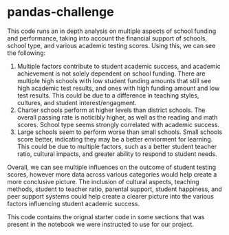 # pandas-challenge
This code runs an in depth analysis on multiple aspects of school funding and performance, taking into account the financial support of schools, school type, and various academic testing scores. Using this, we can see the following:
1. Multiple factors contribute to student academic success, and academic achievement is not solely dependent on school funding. There are multiple high schools with low student funding amounts that still see high academic test results,
   and ones with high funding amount and low test results. This could be due to a difference in teaching styles, cultures, and student interest/engagment.
2. Charter schools perform at higher levels than district schools. The overall passing rate is noticibly higher, as well as the reading and math scores. School type seems strongly correlated with academic success.
3. Large schools seem to perform worse than small schools. Small schools score better, indicating they may be a better enviorment for learning. This could be due to multiple factors, such as a better student teacher ratio,
   cultural impacts, and greater ability to respond to student needs.

Overall, we can see multiple influences on the outcome of student testing scores, however more data across various categories would help create a more conclusive picture. The inclusion of cultural aspects, teaching methods, 
student to teacher ratio, parental support, student happiness, and peer support systems could help create a clearer picture into the various factors influencing student academic success.

This code contains the orignal starter code in some sections that was present in the notebook we were instructed to use for our project.
